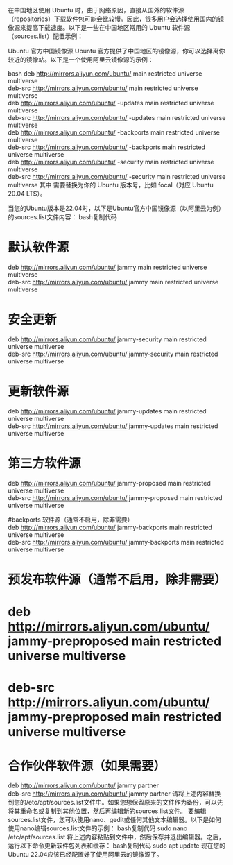 在中国地区使用 Ubuntu 时，由于网络原因，直接从国外的软件源（repositories）下载软件包可能会比较慢。因此，很多用户会选择使用国内的镜像源来提高下载速度。以下是一些在中国地区常用的 Ubuntu 软件源（sources.list）配置示例：

Ubuntu 官方中国镜像源
Ubuntu 官方提供了中国地区的镜像源，你可以选择离你较近的镜像站。以下是一个使用阿里云镜像源的示例：

bash
deb http://mirrors.aliyun.com/ubuntu/ <distribution> main restricted universe multiverse  
deb-src http://mirrors.aliyun.com/ubuntu/ <distribution> main restricted universe multiverse  
deb http://mirrors.aliyun.com/ubuntu/ <distribution>-updates main restricted universe multiverse  
deb-src http://mirrors.aliyun.com/ubuntu/ <distribution>-updates main restricted universe multiverse  
deb http://mirrors.aliyun.com/ubuntu/ <distribution>-backports main restricted universe multiverse  
deb-src http://mirrors.aliyun.com/ubuntu/ <distribution>-backports main restricted universe multiverse  
deb http://mirrors.aliyun.com/ubuntu/ <distribution>-security main restricted universe multiverse  
deb-src http://mirrors.aliyun.com/ubuntu/ <distribution>-security main restricted universe multiverse
其中 <distribution> 需要替换为你的 Ubuntu 版本号，比如 focal（对应 Ubuntu 20.04 LTS）。



当您的Ubuntu版本是22.04时，以下是Ubuntu官方中国镜像源（以阿里云为例）的sources.list文件内容：
bash复制代码
# 默认软件源  
deb http://mirrors.aliyun.com/ubuntu/ jammy main restricted universe multiverse  
deb-src http://mirrors.aliyun.com/ubuntu/ jammy main restricted universe multiverse  
  
# 安全更新  
deb http://mirrors.aliyun.com/ubuntu/ jammy-security main restricted universe multiverse  
deb-src http://mirrors.aliyun.com/ubuntu/ jammy-security main restricted universe multiverse  
  
# 更新软件源  
deb http://mirrors.aliyun.com/ubuntu/ jammy-updates main restricted universe multiverse  
deb-src http://mirrors.aliyun.com/ubuntu/ jammy-updates main restricted universe multiverse  
  
# 第三方软件源  
deb http://mirrors.aliyun.com/ubuntu/ jammy-proposed main restricted universe multiverse  
deb-src http://mirrors.aliyun.com/ubuntu/ jammy-proposed main restricted universe multiverse  
  
#backports 软件源（通常不启用，除非需要）  
deb http://mirrors.aliyun.com/ubuntu/ jammy-backports main restricted universe multiverse  
deb-src http://mirrors.aliyun.com/ubuntu/ jammy-backports main restricted universe multiverse  
  
# 预发布软件源（通常不启用，除非需要）  
# deb http://mirrors.aliyun.com/ubuntu/ jammy-preproposed main restricted universe multiverse  
# deb-src http://mirrors.aliyun.com/ubuntu/ jammy-preproposed main restricted universe multiverse  
  
# 合作伙伴软件源（如果需要）  
deb http://mirrors.aliyun.com/ubuntu/ jammy partner  
deb-src http://mirrors.aliyun.com/ubuntu/ jammy partner
请将上述内容替换到您的/etc/apt/sources.list文件中。如果您想保留原来的文件作为备份，可以先将其重命名或复制到其他位置，然后再编辑新的sources.list文件。
要编辑sources.list文件，您可以使用nano、gedit或任何其他文本编辑器。以下是如何使用nano编辑sources.list文件的示例：
bash复制代码
sudo nano /etc/apt/sources.list
将上述内容粘贴到文件中，然后保存并退出编辑器。之后，运行以下命令更新软件包列表和缓存：
bash复制代码
sudo apt update
现在您的Ubuntu 22.04应该已经配置好了使用阿里云的镜像源了。
